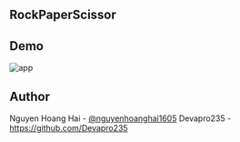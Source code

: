 ## RockPaperScissor
## Demo
![app](https://github.com/user-attachments/assets/37b7a887-1d88-465b-892b-610a6888a1d1)

## Author
Nguyen Hoang Hai - [@nguyenhoanghai1605](https://github.com/nguyenhoanghai1605)
Devapro235 - https://github.com/Devapro235
